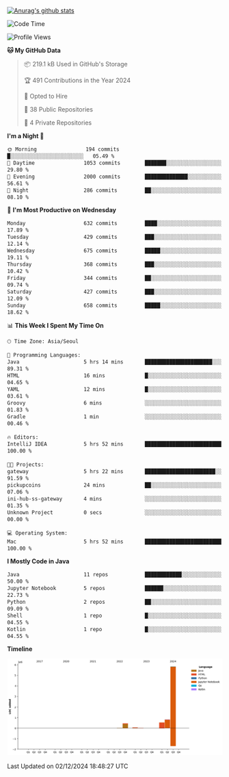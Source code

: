 [![Anurag's github stats](https://github-readme-stats.vercel.app/api?username=hajubal)](https://github.com/anuraghazra/github-readme-stats)

<!--START_SECTION:waka-->
![Code Time](http://img.shields.io/badge/Code%20Time-142%20hrs%2054%20mins-blue)

![Profile Views](http://img.shields.io/badge/Profile%20Views-0-blue)

**🐱 My GitHub Data** 

> 📦 219.1 kB Used in GitHub's Storage 
 > 
> 🏆 491 Contributions in the Year 2024
 > 
> 💼 Opted to Hire
 > 
> 📜 38 Public Repositories 
 > 
> 🔑 4 Private Repositories 
 > 
**I'm a Night 🦉** 

```text
🌞 Morning                194 commits         █░░░░░░░░░░░░░░░░░░░░░░░░   05.49 % 
🌆 Daytime                1053 commits        ███████░░░░░░░░░░░░░░░░░░   29.80 % 
🌃 Evening                2000 commits        ██████████████░░░░░░░░░░░   56.61 % 
🌙 Night                  286 commits         ██░░░░░░░░░░░░░░░░░░░░░░░   08.10 % 
```
📅 **I'm Most Productive on Wednesday** 

```text
Monday                   632 commits         ████░░░░░░░░░░░░░░░░░░░░░   17.89 % 
Tuesday                  429 commits         ███░░░░░░░░░░░░░░░░░░░░░░   12.14 % 
Wednesday                675 commits         █████░░░░░░░░░░░░░░░░░░░░   19.11 % 
Thursday                 368 commits         ███░░░░░░░░░░░░░░░░░░░░░░   10.42 % 
Friday                   344 commits         ██░░░░░░░░░░░░░░░░░░░░░░░   09.74 % 
Saturday                 427 commits         ███░░░░░░░░░░░░░░░░░░░░░░   12.09 % 
Sunday                   658 commits         █████░░░░░░░░░░░░░░░░░░░░   18.62 % 
```


📊 **This Week I Spent My Time On** 

```text
🕑︎ Time Zone: Asia/Seoul

💬 Programming Languages: 
Java                     5 hrs 14 mins       ██████████████████████░░░   89.31 % 
HTML                     16 mins             █░░░░░░░░░░░░░░░░░░░░░░░░   04.65 % 
YAML                     12 mins             █░░░░░░░░░░░░░░░░░░░░░░░░   03.61 % 
Groovy                   6 mins              ░░░░░░░░░░░░░░░░░░░░░░░░░   01.83 % 
Gradle                   1 min               ░░░░░░░░░░░░░░░░░░░░░░░░░   00.46 % 

🔥 Editors: 
IntelliJ IDEA            5 hrs 52 mins       █████████████████████████   100.00 % 

🐱‍💻 Projects: 
gateway                  5 hrs 22 mins       ███████████████████████░░   91.59 % 
pickupcoins              24 mins             ██░░░░░░░░░░░░░░░░░░░░░░░   07.06 % 
ini-hub-ss-gateway       4 mins              ░░░░░░░░░░░░░░░░░░░░░░░░░   01.35 % 
Unknown Project          0 secs              ░░░░░░░░░░░░░░░░░░░░░░░░░   00.00 % 

💻 Operating System: 
Mac                      5 hrs 52 mins       █████████████████████████   100.00 % 
```

**I Mostly Code in Java** 

```text
Java                     11 repos            ████████████░░░░░░░░░░░░░   50.00 % 
Jupyter Notebook         5 repos             ██████░░░░░░░░░░░░░░░░░░░   22.73 % 
Python                   2 repos             ██░░░░░░░░░░░░░░░░░░░░░░░   09.09 % 
Shell                    1 repo              █░░░░░░░░░░░░░░░░░░░░░░░░   04.55 % 
Kotlin                   1 repo              █░░░░░░░░░░░░░░░░░░░░░░░░   04.55 % 
```



**Timeline**

![Lines of Code chart](https://raw.githubusercontent.com/hajubal/hajubal/main/assets/bar_graph.png)


 Last Updated on 02/12/2024 18:48:27 UTC
<!--END_SECTION:waka-->